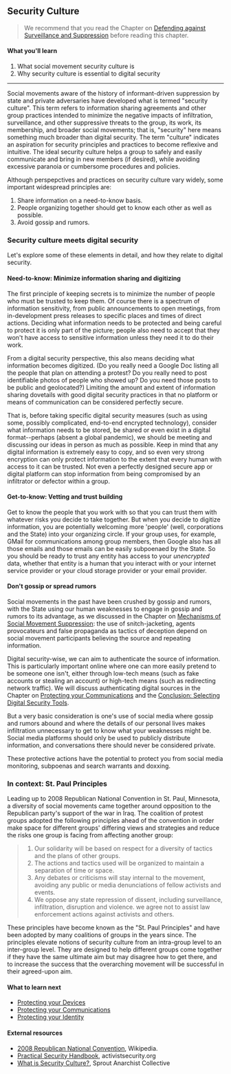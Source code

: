 ## Security Culture

> We recommend that you read the Chapter on [Defending against Surveillance and Suppression](3-0_defense_overview.md) before reading this chapter.

#### What you'll learn

1. What social movement security culture is
2. Why security culture is essential to digital security

---
	
Social movements aware of the history of informant-driven suppression by state and private adversaries have developed what is termed "security culture".  This term refers to information sharing agreements and other group practices intended to minimize the negative impacts of infiltration, surveillance, and other suppressive threats to the group, its work, its membership, and broader social movements; that is, "security" here means something much broader than digital security.  The term "culture" indicates an aspiration for security principles and practices to become reflexive and intuitive.  The ideal  security culture helps a group to safely and easily communicate and bring in new members (if desired), while avoiding excessive paranoia or cumbersome procedures and policies.

Although perspepctives and practices on security culture vary widely, some important widespread principles are:
	
1. Share information on a need-to-know basis.
1. People organizing together should get to know each other as well as possible.
1. Avoid gossip and rumors.

### Security culture meets digital security
	
Let's explore some of these elements in detail, and how they relate to digital security.

#### Need-to-know: Minimize information sharing and digitizing

The first principle of keeping secrets is to minimize the number of people who must be trusted to keep them.  Of course there is a spectrum of information sensitivity, from public announcements to open meetings, from in-development press releases to specific places and times of direct actions.  Deciding what information needs to be protected and being careful to protect it is only part of the picture; people also need to accept that they won't have access to sensitive information unless they need it to do their work.

From a digital security perspective, this also means deciding what information becomes digitized.  (Do you really need a Google Doc listing all the people that plan on attending a protest?  Do you really need to post identifiable photos of people who showed up?  Do you need those posts to be public and geolocated?)  Limiting the amount and extent of information sharing dovetails with good digital security practices in that no platform or means of communication can be considered perfectly secure.
	
That is, before taking specific digital security measures (such as using some, possibly complicated, end-to-end encrypted technology), consider what information needs to be stored, be shared or even exist in a digital format--perhaps (absent a global pandemic), we should be meeting and discussing our ideas in person as much as possible. Keep in mind that any digital information is extremely easy to copy, and so even very strong encryption can only protect information to the extent that every human with access to it can be trusted.  Not even a perfectly designed secure app or digital platform can stop information from being compromised by an infiltrator or defector within a group.

#### Get-to-know: Vetting and trust building

Get to know the people that you work with so that you can trust them with whatever risks you decide to take together.  But when you decide to digitize information, you are potentially welcoming more 'people' (well, corporations and the State) into your organizing circle.  If your group uses, for example, GMail for communications among group members, then Google also has all those emails and those emails can be easily subpoenaed by the State.  So you should be ready to trust any entity has access to your *unencrypted* data, whether that entity is a human that you interact with or your internet service provider or your cloud storage provider or your email provider.

#### Don't gossip or spread rumors

Social movements in the past have been crushed by gossip and rumors, with the State using our human weaknesses to engage in gossip and rumors to its advantage, as we discussed in the Chapter on [Mechanisms of Social Movement Suppression](2-01_suppression.md): the use of snitch-jacketing, agents provocateurs and false propaganda as tactics of deception depend on social movement participants believing the source and repeating information.

Digital security-wise, we can aim to authenticate the source of information.  This is particularly important online where one can more easily pretend to be someone one isn't, either through low-tech means (such as fake accounts or stealing an account) or high-tech means (such as redirecting network traffic).  We will discuss authenticating digital sources in the Chapter on [Protecting your Communications](3-3_comms.md) and the [Conclusion: Selecting Digital Security Tools](3-6_trust.md).

But a very basic consideration is one's use of social media where
gossip and rumors abound and where the details of our personal lives
makes infiltration unnecessary to get to know what your weaknesses
might be.  Social media platforms should only be used to publicly
distribute information, and conversations there should never be
considered private.

These protective actions have the potential to protect you from social media monitoring, subpoenas and search warrants and doxxing.

### In context: St. Paul Principles

Leading up to 2008 Republican National Convention in St. Paul, Minnesota, a diversity of social movements came together around opposition to the Republican party's support of the war in Iraq.  The coalition of protest groups adopted the following principles ahead of the convention in order make space for different groups' differing views and strategies and reduce the risks one group is facing from affecting another group:

> 1. Our solidarity will be based on respect for a diversity of tactics and the plans of other groups.
> 1. The actions and tactics used will be organized to maintain a separation of time or space.
> 1. Any debates or criticisms will stay internal to the movement, avoiding any public or media denunciations of fellow activists and events.
> 1. We oppose any state repression of dissent, including surveillance, infiltration, disruption and violence. we agree not to assist law enforcement actions against activists and others.

These principles have become known as the "St. Paul Principles" and have been adopted by many coalitions of groups in the years since.  The principles elevate notions of security culture from an intra-group level to an inter-group level.  They are designed to help different groups come together if they have the same ultimate aim but may disagree how to get there, and to increase the success that the overarching movement will be successful in their agreed-upon aim.

#### What to learn next

* [Protecting your Devices](3-2_devices.md)
* [Protecting your Communications](3-3_comms.md)
* [Protecting your Identity](3-5_apac.md)
		
#### External resources

* [2008 Republican National Convention](https://en.wikipedia.org/wiki/2008_Republican_National_Convention), Wikipedia.
* [Practical Security Handbook](https://cldc.org/wp-content/uploads/2012/01/practicalsecurity-read-1.pdf), activistsecurity.org
* [What is Security Culture?](https://cldc.org/wp-content/uploads/2014/04/what_is_security_culture.pdf), Sprout Anarchist Collective
